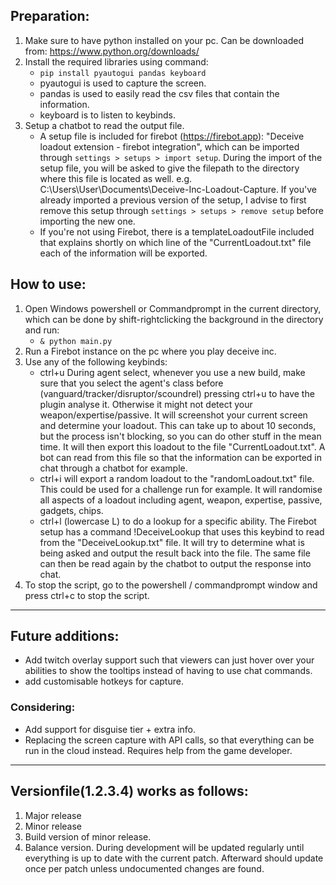 ## Preparation:
1. Make sure to have python installed on your pc. Can be downloaded from: https://www.python.org/downloads/
2. Install the required libraries using command:
    - `pip install pyautogui pandas keyboard`
    - pyautogui is used to capture the screen.
    - pandas is used to easily read the csv files that contain the information.
    - keyboard is to listen to keybinds.
3. Setup a chatbot to read the output file. 
    - A setup file is included for firebot (https://firebot.app): "Deceive loadout extension - firebot integration", which can be imported through `settings > setups > import setup`. During the import of the setup file, you will be asked to give the filepath to the directory where this file is located as well. e.g. C:\Users\User\Documents\Deceive-Inc-Loadout-Capture. If you've already imported a previous version of the setup, I advise to first remove this setup through `settings > setups > remove setup` before importing the new one. 
    - If you're not using Firebot, there is a templateLoadoutFile included that explains shortly on which line of the "CurrentLoadout.txt" file each of the information will be exported.

## How to use:

1. Open Windows powershell or Commandprompt in the current directory, which can be done by shift-rightclicking the background in the directory and run:
    - `& python main.py`
2. Run a Firebot instance on the pc where you play deceive inc. 
3. Use any of the following keybinds:
    - ctrl+u During agent select, whenever you use a new build, make sure that you select the agent's class before (vanguard/tracker/disruptor/scoundrel) pressing ctrl+u to have the plugin analyse it. Otherwise it might not detect your weapon/expertise/passive. It will screenshot your current screen and determine your loadout. This can take up to about 10 seconds, but the process isn't blocking, so you can do other stuff in the mean time. It will then export this loadout to the file "CurrentLoadout.txt". A bot can read from this file so that the information can be exported in chat through a chatbot for example.
    - ctrl+i will export a random loadout to the "randomLoadout.txt" file. This could be used for a challenge run for example. It will randomise all aspects of a loadout including agent, weapon, expertise, passive, gadgets, chips. 
    - ctrl+l (lowercase L) to do a lookup for a specific ability. The Firebot setup has a command !DeceiveLookup that uses this keybind to read from the "DeceiveLookup.txt" file. It will try to determine what is being asked and output the result back into the file. The same file can then be read again by the chatbot to output the response into chat. 
4. To stop the script, go to the powershell / commandprompt window and press ctrl+c to stop the script.

___

## Future additions:
- Add twitch overlay support such that viewers can just hover over your abilities to show the tooltips instead of having to use chat commands.
- add customisable hotkeys for capture.

### Considering:
- Add support for disguise tier + extra info. 
- Replacing the screen capture with API calls, so that everything can be run in the cloud instead. Requires help from the game developer. 

___

## Versionfile(1.2.3.4) works as follows: 
1. Major release
2. Minor release
3. Build version of minor release.
4. Balance version. During development will be updated regularly until everything is up to date with the current patch. Afterward should update once per patch unless undocumented changes are found.